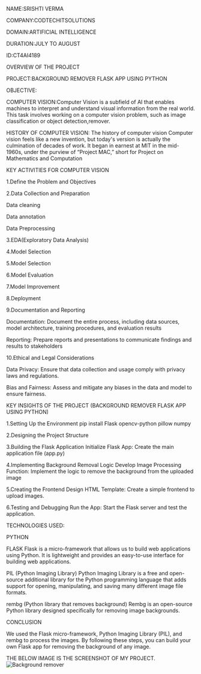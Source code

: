 NAME:SRISHTI VERMA

COMPANY:CODTECHITSOLUTIONS

DOMAIN:ARTIFICIAL INTELLIGENCE 

DURATION:JULY TO AUGUST

ID:CT4AI4189

OVERVIEW OF THE PROJECT

PROJECT:BACKGROUND REMOVER FLASK APP USING PYTHON

OBJECTIVE:

COMPUTER VISION:Computer Vision is a subfield of AI that enables machines to interpret
and understand visual information from the real world. This task involves
working on a computer vision problem, such as image classification or
object detection,remover.

HISTORY OF COMPUTER VISION:
The history of computer vision
Computer vision feels like a new invention, but today's version is actually the culmination of decades of work. It began in earnest at MIT in the mid-1960s, under the purview of “Project MAC,” short for Project on Mathematics and Computation


KEY ACTIVITIES FOR COMPUTER VISION

1.Define the Problem and Objectives

2.Data Collection and Preparation

Data cleaning

Data annotation

Data Preprocessing

3.EDA(Exploratory Data Analysis)

4.Model Selection

5.Model Selection

6.Model Evaluation

7.Model Improvement

8.Deployment

9.Documentation and Reporting

Documentation: Document the entire process, including data sources, model architecture, training procedures, and evaluation results

Reporting: Prepare reports and presentations to communicate findings and results to stakeholders

10.Ethical and Legal Considerations

Data Privacy: Ensure that data collection and usage comply with privacy laws and regulations.

Bias and Fairness: Assess and mitigate any biases in the data and model to ensure fairness.


KEY INSIGHTS OF THE PROJECT (BACKGROUND REMOVER FLASK APP USING PYTHON)


1.Setting Up the Environment
pip install Flask opencv-python pillow numpy

2.Designing the Project Structure

3.Building the Flask Application
Initialize Flask App: Create the main application file (app.py)

4.Implementing Background Removal Logic
Develop Image Processing Function: Implement the logic to remove the background from the uploaded image

5.Creating the Frontend
Design HTML Template: Create a simple frontend to upload images.

6.Testing and Debugging
Run the App: Start the Flask server and test the application.


TECHNOLOGIES USED:


PYTHON

FLASK
Flask is a micro-framework that allows us to build web applications using Python. It is lightweight and provides an easy-to-use interface for building web applications.

PIL (Python Imaging Library)
Python Imaging Library is a free and open-source additional library for the Python programming language that adds support for opening, manipulating, and saving many different image file formats.

rembg (Python library that removes background)
Rembg is an open-source Python library designed specifically for removing image backgrounds.

CONCLUSION

We used the Flask micro-framework, Python Imaging Library (PIL), and rembg to process the images. By following these steps, you can build your own Flask app for removing the background of any image.




THE BELOW IMAGE IS THE SCREENSHOT OF MY PROJECT.
![Background remover](https://github.com/user-attachments/assets/d5155ee1-6bbd-4fda-9df7-de2ef7ea2fa4)




